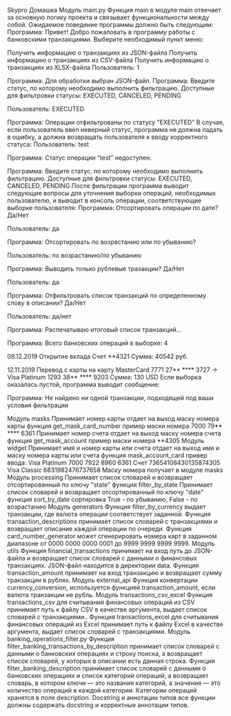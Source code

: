 Skypro Домашка
Модуль main.py
Функция main в модуле main отвечает за основную логику проекта и связывает функциональности между собой. Ожидаемое поведение программы должно быть следующим: Программа: Привет! Добро пожаловать в программу работы с банковскими транзакциями. Выберите необходимый пункт меню:

Получить информацию о транзакциях из JSON-файла
Получить информацию о транзакциях из CSV-файла
Получить информацию о транзакциях из XLSX-файла
Пользователь: 1

Программа: Для обработки выбран JSON-файл. Программа: Введите статус, по которому необходимо выполнить фильтрацию. Доступные для фильтровки статусы: EXECUTED, CANCELED, PENDING

Пользователь: EXECUTED

Программа: Операции отфильтрованы по статусу "EXECUTED" В случае, если пользователь ввел неверный статус, программа не должна падать в ошибку, а должна возвращать пользователя к вводу корректного статуса: Пользователь: test

Программа: Статус операции "test" недоступен.

Программа: Введите статус, по которому необходимо выполнить фильтрацию. Доступные для фильтровки статусы: EXECUTED, CANCELED, PENDING После фильтрации программа выводит следующие вопросы для уточнения выборки операций, необходимых пользователю, и выводит в консоль операции, соответствующие выборке пользователя: Программа: Отсортировать операции по дате? Да/Нет

Пользователь: да

Программа: Отсортировать по возрастанию или по убыванию?

Пользователь: по возрастанию/по убыванию

Программа: Выводить только рублевые тразакции? Да/Нет

Пользователь: да

Программа: Отфильтровать список транзакций по определенному слову в описании? Да/Нет

Пользователь: да/нет

Программа: Распечатываю итоговый список транзакций...

Программа: Всего банковских операций в выборке: 4

08.12.2019 Открытие вклада Счет **4321 Сумма: 40542 руб.

12.11.2019 Перевод с карты на карту MasterCard 7771 27** **** 3727 -> Visa Platinum 1293 38** **** 9203 Сумма: 130 USD Если выборка оказалась пустой, программа выводит сообщение:

Программа: Не найдено ни одной транзакции, подходящей под ваши условия фильтрации

Модуль masks
Принимает номер карты отдает на выход маску номера карты
функция get_mask_card_number
пример маски номера 7000 79** **** 6361
Принимает номер счета отдает на выход маску номера счета
функция get_mask_account
пример маски номера **4305
Модуль widget
Принимает имя и номер карты или счета отдает на выход имя и маску номера карты или счета
функция mask_account_card
привер ввода: Visa Platinum 7000 7922 8960 6361
Счет 73654108430135874305
Visa Classic 6831982476737658
Маску номера получает в модуле masks
Модуль processing
Принимает список словарей и возвращает отсортированный по ключу "state"
функция filter_by_state
Принимает список словарей и возвращает отсортированный по ключу "date"
функция sort_by_date
сортировка True - по убыванию, False - по возрастанию
Модуль generators
Функция filter_by_currency выдает транзакции, где валюта операции соответствует заданной.
Функция transaction_descriptions принимает список словарей с транзакциями и возвращает описание каждой операции по очереди.
Функция card_number_generator может сгенерировать номера карт в заданном диапазоне от 0000 0000 0000 0001 до 9999 9999 9999 9999.
Модуль utils
Функция financial_transactions принимает на вход путь до JSON-файла и возвращает список словарей с данными о финансовых транзакциях.
JSON-файл находится в директории data.
Функция transaction_amount принимает на вход транзакцию и возвращает сумму транзакции в рублях.
Модуль external_api
Функция конвертации currency_conversion, используется функцией transaction_amount, если валюта транзакции не рубль.
Модуль transactions_csv_excel
Функция transactions_csv для считывания финансовых операций из CSV принимает путь к файлу CSV в качестве аргумента, выдает список словарей с транзакциями..
Функция transactions_excel для считывания финансовых операций из Excel принимает путь к файлу Excel в качестве аргумента, выдает список словарей с транзакциями.
Модуль banking_operations_filter.py
Функция filter_banking_transactions_by_description принимает список словарей с данными о банковских операциях и строку поиска, а возвращает список словарей, у которых в описании есть данная строка.
Функция filter_banking_description принимает список словарей с данными о банковских операциях и список категорий операций, а возвращает словарь, в котором ключи — это названия категорий, а значения — это количество операций в каждой категории. Категории операций хранятся в поле description.
Docstring и аннотации типов
все функции должны содержать docstring и корректные аннотации типов.
